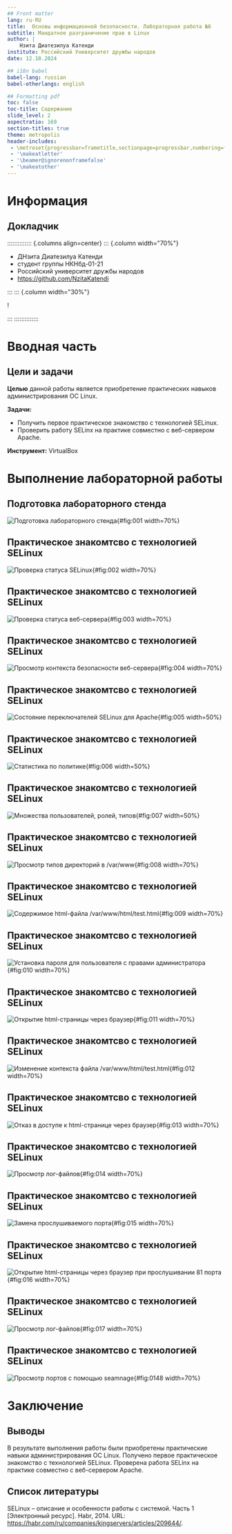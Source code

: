 ```yaml
---
## Front matter
lang: ru-RU
title:  Основы информационной безопасности. Лабораторная работа №6
subtitle: Мандатное разграничение прав в Linux
author: |
	Нзита Диатезилуа Катенди
institute: Российский Университет дружбы народов
date: 12.10.2024

## i18n babel
babel-lang: russian
babel-otherlangs: english

## Formatting pdf
toc: false
toc-title: Содержание
slide_level: 2
aspectratio: 169
section-titles: true
theme: metropolis
header-includes:
 - \metroset{progressbar=frametitle,sectionpage=progressbar,numbering=fraction}
 - '\makeatletter'
 - '\beamer@ignorenonframefalse'
 - '\makeatother'
---
```


# Информация

## Докладчик

:::::::::::::: {.columns align=center}
::: {.column width="70%"}

  * ДНзита Диатезилуа Катенди
  * студент группы НКНбд-01-21
  * Российский университет дружбы народов
  * <https://github.com/NzitaKatendi>

:::
::: {.column width="30%"}

!

:::
::::::::::::::

# Вводная часть

## Цели и задачи

**Целью** данной работы является приобретение практических навыков администрирования ОС Linux.

**Задачи:**

- Получить первое практическое знакомство с технологией SELinux.
- Проверить работу SELinx на практике совместно с веб-сервером Apache.

**Инструмент:** VirtualBox

# Выполнение лабораторной работы

## Подготовка лабораторного стенда

![Подготовка лабораторного стенда](image/1.png){#fig:001 width=70%}

## Практическое знакомтсво с технологией SELinux

![Проверка статуса SELinux](image/2.png){#fig:002 width=70%}

## Практическое знакомтсво с технологией SELinux

![Проверка статуса веб-сервера](image/3.png){#fig:003 width=70%}

## Практическое знакомтсво с технологией SELinux

![Просмотр контекста безопасности веб-сервера](image/4.png){#fig:004 width=70%}

## Практическое знакомтсво с технологией SELinux

![Состояние переключателей SELinux для Apache](image/5.png){#fig:005 width=50%}

## Практическое знакомтсво с технологией SELinux

![Статистика по политике](image/6.png){#fig:006 width=50%}

## Практическое знакомтсво с технологией SELinux

![Множества пользователей, ролей, типов](image/7.png){#fig:007 width=50%}

## Практическое знакомтсво с технологией SELinux

![Просмотр типов директорий в /var/www](image/8.png){#fig:008 width=70%}

## Практическое знакомтсво с технологией SELinux

![Содержимое html-файла /var/www/html/test.html](image/9.png){#fig:009 width=70%}

## Практическое знакомтсво с технологией SELinux

![Установка пароля для пользователя с правами администратора](image/10.png){#fig:010 width=70%}

## Практическое знакомтсво с технологией SELinux

![Открытие html-страницы через браузер](image/11.png){#fig:011 width=70%}

## Практическое знакомтсво с технологией SELinux

![Изменение контекста файла /var/www/html/test.html](image/12.png){#fig:012 width=70%}

## Практическое знакомтсво с технологией SELinux

![Отказ в доступе к html-странице через браузер](image/13.png){#fig:013 width=70%}

## Практическое знакомтсво с технологией SELinux

![Просмотр лог-файлов](image/14.png){#fig:014 width=70%}

## Практическое знакомтсво с технологией SELinux

![Замена прослушиваемого порта](image/15.png){#fig:015 width=70%}

## Практическое знакомтсво с технологией SELinux

![Открытие html-страницы через браузер при прослушивании 81 порта](image/16.png){#fig:016 width=70%}

## Практическое знакомтсво с технологией SELinux

![Просмотр лог-файлов](image/17.png){#fig:017 width=70%}

## Практическое знакомтсво с технологией SELinux

![Просмотр портов с помощью seamnage](image/18.png){#fig:0148 width=70%}

# Заключение

## Выводы

В результате выполнения работы были приобретены практические навыки администрирования ОС Linux. Получено первое практическое знакомство с технологией SELinux. Проверена работа SELinx на практике совместно с веб-сервером Apache.

## Список литературы

SELinux – описание и особенности работы с системой. Часть 1 [Электронный ресурс]. Habr, 2014. URL: https://habr.com/ru/companies/kingservers/articles/209644/.
